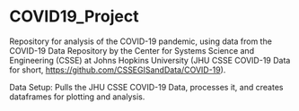 # COVID19_Project

Repository for analysis of the COVID-19 pandemic, using data from the 
COVID-19 Data Repository by the Center for Systems Science and Engineering (CSSE) at Johns Hopkins University
(JHU CSSE COVID-19 Data for short, https://github.com/CSSEGISandData/COVID-19).

Data Setup: Pulls the JHU CSSE COVID-19 Data, processes it, and creates dataframes for plotting and analysis.
